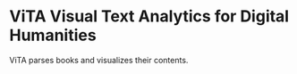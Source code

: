ViTA Visual Text Analytics for Digital Humanities
=================================================

ViTA parses books and visualizes their contents.
